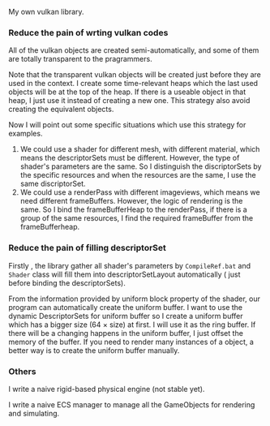 My own vulkan library.

### Reduce the pain of wrting vulkan codes

All of the vulkan objects are created semi-automatically, and some of them are totally transparent to the pragrammers.  

Note that the transparent vulkan objects will be created just before they are used in the context.   I create some time-relevant heaps which the last used objects will be at the top of the heap. If there is a useable object in that heap, I just use it instead of creating a new one. This strategy also avoid creating the equivalent objects.

Now I will point out some specific situations which use this strategy for examples.

1. We could use a shader for different mesh, with different material, which means the descriptorSets must be different. However, the type of shader's parameters are the same. So I distinguish the discriptorSets by the specific resources and when the resources are the same, I use the same discriptorSet.
2. We could use a renderPass with different imageviews, which means we need different frameBuffers. However, the logic of rendering is the same. So I bind the frameBufferHeap to the renderPass, if there is a group of the same resources, I find the required frameBuffer from the frameBufferheap.



### Reduce the pain of filling descriptorSet 

Firstly , the library gather all shader's parameters by ```CompileRef.bat``` and ```Shader``` class will fill them into descriptorSetLayout automatically ( just before binding the descriptorSets).

From the information provided by uniform block property of the shader, our program can automatically create the uniform buffer. I want to use the dynamic DescriptorSets for uniform buffer so I create a uniform buffer which has a bigger size (64 $\times$ size) at first. I will use it as the ring buffer.  If there will be a changing happens in the uniform buffer, I just offset the memory of the buffer.  If you need to render many instances of a object, a better way is to create the uniform buffer manually.

### Others

I write a naive rigid-based physical engine (not stable yet).

I write a naive ECS manager to manage all the GameObjects for rendering and simulating. 





 